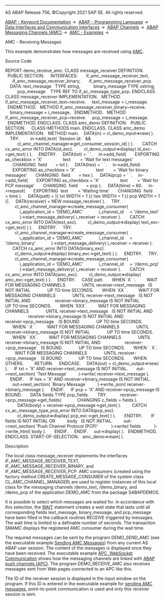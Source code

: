   

* * *

AS ABAP Release 756, ©Copyright 2021 SAP SE. All rights reserved.

[ABAP - Keyword Documentation](https://help.sap.com/doc/abapdocu_756_index_htm/7.56/en-US/abenabap.htm) →  [ABAP - Programming Language](https://help.sap.com/doc/abapdocu_756_index_htm/7.56/en-US/abenabap_reference.htm) →  [Data Interfaces and Communication Interfaces](https://help.sap.com/doc/abapdocu_756_index_htm/7.56/en-US/abenabap_data_communication.htm) →  [ABAP Channels](https://help.sap.com/doc/abapdocu_756_index_htm/7.56/en-US/abenabap_channels.htm) →  [ABAP Messaging Channels (AMC)](https://help.sap.com/doc/abapdocu_756_index_htm/7.56/en-US/abenamc.htm) →  [AMC - Examples](https://help.sap.com/doc/abapdocu_756_index_htm/7.56/en-US/abenamc_abexas.htm) → 

AMC - Receiving Messages

This example demonstrates how messages are received using [AMC](https://help.sap.com/doc/abapdocu_756_index_htm/7.56/en-US/abenamc_glosry.htm "Glossary Entry").

Source Code

REPORT demo\_receive\_amc.
CLASS message\_receiver DEFINITION.
  PUBLIC SECTION.
    INTERFACES:
      if\_amc\_message\_receiver\_text,
      if\_amc\_message\_receiver\_binary,
      if\_amc\_message\_receiver\_pcp.
    DATA: text\_message   TYPE string,
          binary\_message TYPE xstring,
          pcp\_message    TYPE REF TO if\_ac\_message\_type\_pcp.
ENDCLASS.
CLASS message\_receiver IMPLEMENTATION.
  METHOD if\_amc\_message\_receiver\_text~receive.
    text\_message = i\_message.
  ENDMETHOD.
  METHOD if\_amc\_message\_receiver\_binary~receive.
    binary\_message = i\_message.
  ENDMETHOD.
  METHOD if\_amc\_message\_receiver\_pcp~receive.
    pcp\_message = i\_message.
  ENDMETHOD.
ENDCLASS.
CLASS amc\_demo DEFINITION.
  PUBLIC SECTION.
    CLASS-METHODS main.
ENDCLASS.
CLASS amc\_demo IMPLEMENTATION.
  METHOD main.
   DATA(in) = cl\_demo\_input=>new( ).
    TRY.
        in->add\_text( \`Session id: \` &&
          cl\_amc\_channel\_manager=>get\_consumer\_session\_id( ) ).
      CATCH cx\_amc\_error INTO DATA(id\_exc).
        cl\_demo\_output=>display( id\_exc->get\_text( ) ).
    ENDTRY.
    DATA(txt) = \` \`.
    in->add\_field(
      EXPORTING as\_checkbox = 'X'
                text        = 'Wait for text messages'
      CHANGING  field       = txt ).
    DATA(hex) = \` \`.
    in->add\_field(
      EXPORTING as\_checkbox = 'X'
                text        = 'Wait for binary messages'
      CHANGING  field       = hex ).
    DATA(pcp) = \` \`.
    in->add\_field(
      EXPORTING as\_checkbox = 'X'
                text        = 'Wait for PCP message'
      CHANGING  field       = pcp ).
    DATA(time) = 60.
    in->request(
      EXPORTING  text        = 'Waiting time'
      CHANGING  field       = time ).
    DATA(patt) = |{ txt WIDTH = 1 }{ hex WIDTH = 1 }{ pcp WIDTH = 1 }|.
    DATA(receiver) = NEW message\_receiver( ).
    TRY.
        cl\_amc\_channel\_manager=>create\_message\_consumer(
            i\_application\_id = 'DEMO\_AMC'
            i\_channel\_id     = '/demo\_text'
            )->start\_message\_delivery( i\_receiver = receiver ).
      CATCH cx\_amc\_error INTO DATA(text\_exc).
        cl\_demo\_output=>display( text\_exc->get\_text( ) ).
    ENDTRY.
    TRY.
        cl\_amc\_channel\_manager=>create\_message\_consumer(
            i\_application\_id = 'DEMO\_AMC'
            i\_channel\_id     = '/demo\_binary'
            )->start\_message\_delivery( i\_receiver = receiver ).
      CATCH cx\_amc\_error INTO DATA(binary\_exc).
        cl\_demo\_output=>display( binary\_exc->get\_text( ) ).
    ENDTRY.
    TRY.
        cl\_amc\_channel\_manager=>create\_message\_consumer(
            i\_application\_id = 'DEMO\_AMC'
            i\_channel\_id     = '/demo\_pcp'
            )->start\_message\_delivery( i\_receiver = receiver ).
      CATCH cx\_amc\_error INTO DATA(amc\_exc).
        cl\_demo\_output=>display( amc\_exc->get\_text( ) ).
    ENDTRY.
    CASE patt.
      WHEN \`X  \`.
        WAIT FOR MESSAGING CHANNELS
             UNTIL receiver->text\_message   IS NOT INITIAL
             UP TO time SECONDS.
      WHEN \`XX \`.
        WAIT FOR MESSAGING CHANNELS
             UNTIL receiver->text\_message   IS NOT INITIAL AND
                   receiver->binary\_message IS NOT INITIAL
             UP TO time SECONDS.
      WHEN \`XXX\`.
        WAIT FOR MESSAGING CHANNELS
             UNTIL receiver->text\_message   IS NOT INITIAL AND
                   receiver->binary\_message IS NOT INITIAL AND
                   receiver->pcp\_message    IS BOUND
             UP TO time SECONDS.
      WHEN \` X \`.
        WAIT FOR MESSAGING CHANNELS
             UNTIL receiver->binary\_message IS NOT INITIAL
             UP TO time SECONDS.
      WHEN \` XX\`.
        WAIT FOR MESSAGING CHANNELS
             UNTIL receiver->binary\_message IS NOT INITIAL AND
                   receiver->pcp\_message    IS BOUND
             UP TO time SECONDS.
      WHEN \`  X\`.
        WAIT FOR MESSAGING CHANNELS
             UNTIL receiver->pcp\_message    IS BOUND
             UP TO time SECONDS.
      WHEN OTHERS.
        RETURN.
    ENDCASE.
    DATA(out) = cl\_demo\_output=>new( ).
    IF txt = 'X' AND receiver->text\_message IS NOT INITIAL.
      out->next\_section( \`Text Message\`
        )->write( receiver->text\_message ).
    ENDIF.
    IF hex = 'X' AND receiver->binary\_message IS NOT INITIAL.
      out->next\_section( \`Binary Message\`
        )->write\_json( receiver->binary\_message ).
    ENDIF.
    IF pcp = 'X' AND receiver->pcp\_message IS BOUND.
      DATA fields TYPE pcp\_fields.
      TRY.
          receiver->pcp\_message->get\_fields(
            CHANGING c\_fields = fields ).
          DATA(body) = receiver->pcp\_message->get\_text( ).
        CATCH cx\_ac\_message\_type\_pcp\_error INTO DATA(pcp\_exc).
          cl\_demo\_output=>display( pcp\_exc->get\_text( ) ).
      ENDTRY.
      IF fields IS NOT INITIAL OR
         body   IS NOT INITIAL.
        out->next\_section( 'Push Channel Protocol (PCP)'
          )->write( fields
          )->write\_html( body ).
      ENDIF.
    ENDIF.
    out->display( ).
  ENDMETHOD.
ENDCLASS.
START-OF-SELECTION.
  amc\_demo=>main( ).

Description

The local class message\_receiver implements the interfaces IF\_AMC\_MESSAGE\_RECEIVER\_TEXT, IF\_AMC\_MESSAGE\_RECEIVER\_BINARY, and IF\_AMC\_MESSAGE\_RECEIVER\_PCP. AMC consumers (created using the factory method CREATE\_MESSAGE\_CONSUMER of the system class CL\_AMC\_CHANNEL\_MANAGER) are used to register instances of this local class for the messaging channels /demo\_text, /demo\_binary, and /demo\_pcp of the application DEMO\_AMC from the package SABAPDEMOS.

It is possible to select which messages are waited for. In accordance with this selection, the [WAIT](https://help.sap.com/doc/abapdocu_756_index_htm/7.56/en-US/abapwait_amc.htm) statement creates a wait state that lasts until all corresponding fields text\_message, binary\_message, and pcp\_message have been filled in the callback routines RECEIVE triggered by messages. The wait time is limited to a definable number of seconds. The transaction SMAMC displays the registered AMC consumer during the wait time.

The required messages can be sent by the program DEMO\_SEND\_AMC (see the executable example [Sending AMC Messages](https://help.sap.com/doc/abapdocu_756_index_htm/7.56/en-US/abenamc_send_abexa.htm)) from any current AS ABAP user session. The content of the messages is displayed once they have been received. The executable example [APC, WebSocket Communication](https://help.sap.com/doc/abapdocu_756_index_htm/7.56/en-US/abenapc_abexa.htm) shows how the messaging channels are linked with [ABAP push channels (APC)](https://help.sap.com/doc/abapdocu_756_index_htm/7.56/en-US/abenapc.htm). The program DEMO\_RECEIVE\_AMC also receives messages sent from Web pages connected to an APC like this.

The ID of the receiver session is displayed in the input window on the program. If this ID is entered in the executable example for [sending AMC messages](https://help.sap.com/doc/abapdocu_756_index_htm/7.56/en-US/abenamc_send_abexa.htm), point-to-point communication is used and only this receiver session is sent.